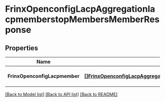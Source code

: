 # FrinxOpenconfigLacpAggregationlacpmemberstopMembersMemberResponse

## Properties
Name | Type | Description | Notes
------------ | ------------- | ------------- | -------------
**FrinxOpenconfigLacpmember** | [**[]FrinxOpenconfigLacpAggregationlacpmemberstopMembersMember**](frinx.openconfig.lacp.aggregationlacpmemberstop.members.Member.md) |  | [optional] [default to null]

[[Back to Model list]](../README.md#documentation-for-models) [[Back to API list]](../README.md#documentation-for-api-endpoints) [[Back to README]](../README.md)


